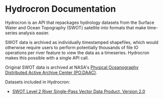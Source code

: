 # Hydrocron Documentation

Hydrocron is an API that repackages hydrology datasets from the Surface Water and Ocean Topography (SWOT) satellite into formats that make time-series analysis easier.

SWOT data is archived as individually timestamped shapefiles, which would otherwise require users to perform potentially thousands of file IO operations per river feature to view the data as a timeseries. Hydrocron makes this possible with a single API call.

Original SWOT data is archived at NASA's [Physical Oceanography Distributed Active Archive Center (PO.DAAC)](https://podaac.jpl.nasa.gov/SWOT).

Datasets included in Hydrocron:

- [SWOT Level 2 River Single-Pass Vector Data Product, Version 2.0](https://podaac.jpl.nasa.gov/dataset/SWOT_L2_HR_RiverSP_2.0)
